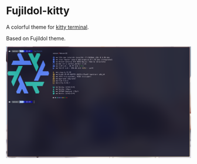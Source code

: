 # FujiIdol-kitty
A colorful theme for [kitty terminal](https://github.com/kovidgoyal/kitty).

Based on FujiIdol theme.

![](screenshot.png)
